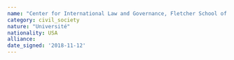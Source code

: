 ```yaml
---
name: "Center for International Law and Governance, Fletcher School of Law and Diplomacy at Tufts University"
category: civil_society
nature: "Université"
nationality: USA
alliance: 
date_signed: '2018-11-12'
---
```

    